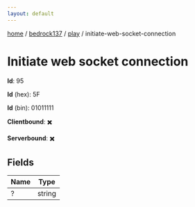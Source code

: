 ```yaml
---
layout: default
---
```


[home](/)  /  [bedrock137](/protocol/bedrock137)  /  [play](/protocol/bedrock137/play)  /  initiate-web-socket-connection

# Initiate web socket connection

**Id**: 95

**Id** (hex): 5F

**Id** (bin): 01011111

**Clientbound**: ✖️

**Serverbound**: ✖️

## Fields

Name | Type
---|---
? | string

